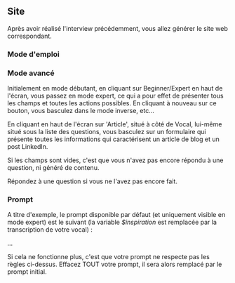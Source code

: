 ## Site

Après avoir réalisé l'interview précédemment, vous allez générer le site web correspondant.

### Mode d'emploi



### Mode avancé

Initialement en mode débutant, en cliquant sur Beginner/Expert en haut de l'écran, vous passez en mode expert, ce qui a pour effet de présenter tous les champs et toutes les actions possibles. En cliquant à nouveau sur ce bouton, vous basculez dans le mode inverse, etc...

En cliquant en haut de l'écran sur 'Article', situé à côté de Vocal, lui-même situé sous la liste des questions, vous basculez sur un formulaire qui présente toutes les informations qui caractérisent un article de blog et un post LinkedIn.

Si les champs sont vides, c'est que vous n'avez pas encore répondu à une question, ni généré de contenu.

Répondez à une question si vous ne l'avez pas encore fait.

### Prompt

A titre d'exemple, le prompt disponible par défaut (et uniquement visible en mode expert) est le suivant (la variable *$inspiration* est remplacée par la transcription de votre vocal) :

<div class="pre">
</div>

...

Si cela ne fonctionne plus, c'est que votre prompt ne respecte pas les règles ci-dessus. Effacez TOUT votre prompt, il sera alors remplacé par le prompt initial.
